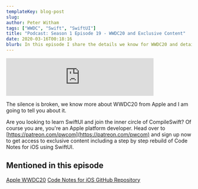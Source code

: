 ```yaml
---
templateKey: blog-post
slug: 
author: Peter Witham
tags: ["WWDC", "Swift", "SwiftUI"]
title: "Podcast: Season 1 Episode 19 - WWDC20 and Exclusive Content"
date: 2020-03-16T00:18:16
blurb: In this episode I share the details we know for WWDC20 and details on exclusive CompileSwift content.
---
```

<iframe src="https://anchor.fm/compileswift/embed/episodes/WWDC-20-and-Exclusive-Patreon-Content-ebiek1" height="102px" width="400px" frameborder="0" scrolling="no"></iframe>

The silence is broken, we know more about WWDC20 from Apple and I am going to tell you about it.

Are you looking to learn SwiftUI and join the inner circle of CompileSwift? Of course you are, you're an Apple platform developer. Head over to [https://patreon.com/pwcom](https://patreon.com/pwcom) and sign up now to get access to exclusive content including a step by step rebuild of Code Notes for iOS using SwiftUI.

## Mentioned in this episode
[Apple WWDC20](https://developer.apple.com/wwdc20)
[Code Notes for iOS GitHub Repository](https://github.com/GrfxGuru/CodeNotesForiOS)
